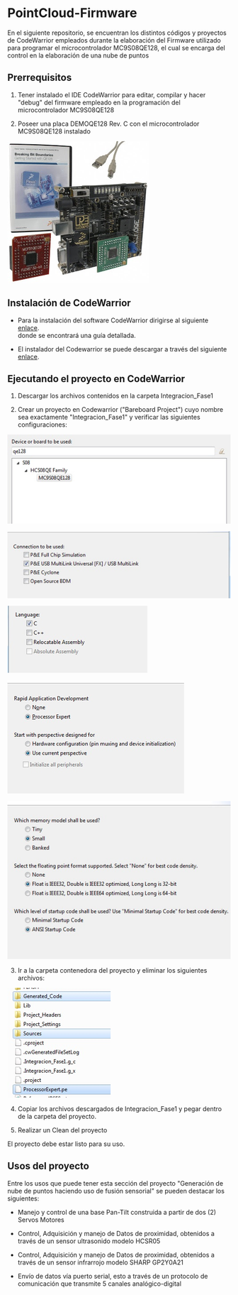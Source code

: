 # PointCloud-Firmware

  En el siguiente repositorio, se encuentran los distintos códigos y proyectos de CodeWarrior
empleados durante la elaboración del Firmware utilizado para programar el microcontrolador
MC9S08QE128, el cual se encarga del control en la elaboración de una nube de puntos

## Prerrequisitos

 1. Tener instalado el IDE CodeWarrior para editar, compilar y hacer "debug" del firmware empleado
 en la programación del microcontrolador MC9S08QE128
 
 2. Poseer una placa DEMOQE128 Rev. C con el microcontrolador MC9S08QE128 instalado

![alt text](https://github.com/Lujano/PointCloud-Firmware/blob/master/ReadmeDEMOQE128.jpg)
 
## Instalación de CodeWarrior

 * Para la instalación del software CodeWarrior dirigirse al siguiente [enlace](http://wikitronica.labc.usb.ve/index.php/Codewarrior_10.3).<br>
 donde se encontrará una guía detallada.
 
 * El instalador del Codewarrior se puede descargar a través del siguiente [enlace](http://community.nxp.com/docs/DOC-1090).<br>
 
 ## Ejecutando el proyecto en CodeWarrior
 
 1. Descargar los archivos contenidos en la carpeta Integracion_Fase1
 
 2. Crear un proyecto en Codewarrior ("Bareboard Project") cuyo nombre sea exactamente "Integracion_Fase1" y verificar las siguientes
 configuraciones:
 
 ![alt text](https://github.com/Lujano/PointCloud-Firmware/blob/master/ReadmePaso1.jpg)
 
 ![alt text](https://github.com/Lujano/PointCloud-Firmware/blob/master/ReadmePaso2.jpg)
 
 ![alt text](https://github.com/Lujano/PointCloud-Firmware/blob/master/ReadmePaso3.jpg)
 
 ![alt text](https://github.com/Lujano/PointCloud-Firmware/blob/master/ReadmePaso4.jpg)
 
 ![alt text](https://github.com/Lujano/PointCloud-Firmware/blob/master/ReadmePaso5.jpg)
 
 3. Ir a la carpeta contenedora del proyecto y eliminar los siguientes archivos:
 
 ![alt text](https://github.com/Lujano/PointCloud-Firmware/blob/master/ReadmePaso6.jpg)
 
 4. Copiar los archivos descargados de Integracion_Fase1 y pegar dentro de la carpeta del proyecto.
 
 5. Realizar un Clean del proyecto
 
 El proyecto debe estar listo para su uso.
 
 ## Usos del proyecto
 
  Entre los usos que puede tener esta sección del proyecto "Generación de nube de puntos haciendo uso de fusión sensorial" se pueden destacar los siguientes:
  
  * Manejo y control de una base Pan-Tilt construida a partir de dos (2) Servos Motores
  
  * Control, Adquisición y manejo de Datos de proximidad, obtenidos a través de un sensor ultrasonido modelo HCSR05

  * Control, Adquisición y manejo de Datos de proximidad, obtenidos a través de un sensor infrarrojo modelo SHARP GP2Y0A21
  
  * Envío de datos vía puerto serial, esto a través de un protocolo de comunicación que transmite 5 canales analógico-digital
